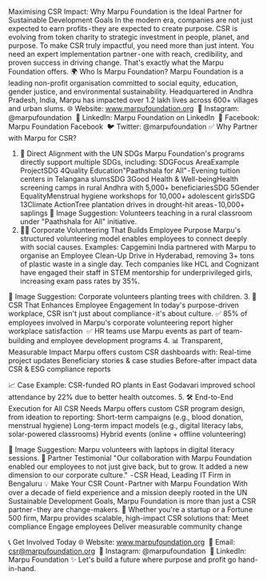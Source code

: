 Maximising CSR Impact: Why Marpu Foundation is the Ideal Partner for Sustainable Development Goals
In the modern era, companies are not just expected to earn profits - they are expected to create purpose. CSR is evolving from token charity to strategic investment in people, planet, and purpose.
To make CSR truly impactful, you need more than just intent. You need an expert implementation partner - one with reach, credibility, and proven success in driving change. That's exactly what the Marpu Foundation offers.
🌍 Who Is Marpu Foundation?
Marpu Foundation is a leading non-profit organisation committed to social equity, education, gender justice, and environmental sustainability. Headquartered in Andhra Pradesh, India, Marpu has impacted over 1.2 lakh lives across 600+ villages and urban slums.
🌐 Website: www.marpufoundation.org
 📸 Instagram: @marpufoundation
 🔗 LinkedIn: Marpu Foundation on LinkedIn
 📘 Facebook: Marpu Foundation Facebook
 🐦 Twitter: @marpufoundation
✅ Why Partner with Marpu for CSR?
1. 🎯 Direct Alignment with the UN SDGs
Marpu Foundation's programs directly support multiple SDGs, including:
SDGFocus AreaExample ProjectSDG 4Quality Education"Paathshala for All" - Evening tuition centers in Telangana slumsSDG 3Good Health & Well-beingHealth screening camps in rural Andhra with 5,000+ beneficiariesSDG 5Gender EqualityMenstrual hygiene workshops for 10,000+ adolescent girlsSDG 13Climate ActionTree plantation drives in drought-hit areas - 10,000+ saplings
📸 Image Suggestion: Volunteers teaching in a rural classroom under "Paathshala for All" initiative.
2. 🧍‍♂️ Corporate Volunteering That Builds Employee Purpose
Marpu's structured volunteering model enables employees to connect deeply with social causes.
Examples:
Capgemini India partnered with Marpu to organise an Employee Clean-Up Drive in Hyderabad, removing 3+ tons of plastic waste in a single day.
Tech companies like HCL and Cognizant have engaged their staff in STEM mentorship for underprivileged girls, increasing exam pass rates by 35%.

📸 Image Suggestion: Corporate volunteers planting trees with children.
3. 💼 CSR That Enhances Employee Engagement
In today's purpose-driven workplace, CSR isn't just about compliance - it's about culture.
✅ 85% of employees involved in Marpu's corporate volunteering report higher workplace satisfaction
 ✅ HR teams use Marpu events as part of team-building and employee development programs
4. 📊 Transparent, Measurable Impact
Marpu offers custom CSR dashboards with:
Real-time project updates
Beneficiary stories & case studies
Before-after impact data
CSR & ESG compliance reports

📈 Case Example: CSR-funded RO plants in East Godavari improved school attendance by 22% due to better health outcomes.
5. 🛠️ End-to-End Execution for All CSR Needs
Marpu offers custom CSR program design, from ideation to reporting:
Short-term campaigns (e.g., blood donation, menstrual hygiene)
Long-term impact models (e.g., digital literacy labs, solar-powered classrooms)
Hybrid events (online + offline volunteering)

📸 Image Suggestion: Marpu volunteers with laptops in digital literacy sessions.
💬 Partner Testimonial
"Our collaboration with Marpu Foundation enabled our employees to not just give back, but to grow. It added a new dimension to our corporate culture."
 - CSR Head, Leading IT Firm in Bengaluru
💡 Make Your CSR Count - Partner with Marpu Foundation
With over a decade of field experience and a mission deeply rooted in the UN Sustainable Development Goals, Marpu Foundation is more than just a CSR partner - they are change-makers.
🎯 Whether you're a startup or a Fortune 500 firm, Marpu provides scalable, high-impact CSR solutions that:
Meet compliance
Engage employees
Deliver measurable community change

📞 Get Involved Today
🌐 Website: www.marpufoundation.org
 📧 Email: csr@marpufoundation.org
 📱 Instagram: @marpufoundation
 🔗 LinkedIn: Marpu Foundation
✨ Let's build a future where purpose and profit go hand-in-hand.
